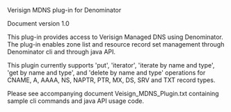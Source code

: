 Verisign MDNS plug-in for Denominator

Document version 1.0

This plug-in provides access to Verisign Managed DNS using Denominator.  
The plug-in enables zone list and resource record set management through Denominator cli and through java API.

This plugin currently supports 'put', 'iterator', 'iterate by name and type', 'get by name and type', and  'delete by name and type' operations for CNAME, A, AAAA, NS, NAPTR, PTR, MX, DS, SRV and TXT record types. 

Please see accompanying document Veisign_MDNS_Plugin.txt containing sample cli commands and java API usage code.


